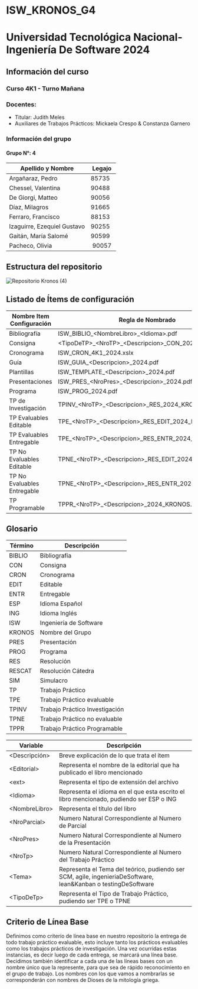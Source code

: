 # ISW&#95;KRONOS&#95;G4
# Universidad Tecnológica Nacional- Ingeniería De Software 2024
## Información del curso
### Curso 4K1 - Turno Mañana
### Docentes:
- Titular: Judith Meles
- Auxiliares de Trabajos Prácticos: Mickaela Crespo & Constanza Garnero


### Información del grupo
#### Grupo N°: 4
| Apellido y Nombre | Legajo |
|--------------|------|
| Argañaraz, Pedro | 85735 |
| Chessel, Valentina | 90488 |
| De Giorgi, Matteo | 90056 |
| Díaz, Milagros | 91665 |
| Ferraro, Francisco | 88153 |
| Izaguirre, Ezequiel Gustavo | 90255 |
| Gaitán, María Salomé | 90599 |
| Pacheco, Olivia | 90057 |


## Estructura del repositorio
![Repositorio Kronos (4)](https://github.com/user-attachments/assets/91225991-7b85-4848-a672-5f2bfca5ab24)






## Listado de Ítems de configuración
| Nombre Item Configuración | Regla de Nombrado | Ubicación |
|--------------|------|--------|
| Bibliografía | ISW&#95;BIBLIO&#95;&lt;NombreLibro&gt;&#95;&lt;Idioma&gt;.pdf | /teorico/bibliografia/&lt;tema&gt |
| Consigna | &lt;TipoDeTP&gt;&#95;&lt;NroTP&gt;&#95;&lt;Descripcion&gt;&#95;CON&#95;2024&#95;KRONOS.pdf | /practico/trabajosPracticos/&lt;TipoDeTp&gt; |
| Cronograma | ISW&#95;CRON&#95;4K1&#95;2024.xslx | /planificacion |
| Guía | ISW&#95;GUIA&#95;&lt;Descripcion&gt;&#95;2024.pdf | /practico/herramientasDeApoyo/guias |
| Plantillas | ISW&#95;TEMPLATE&#95;&lt;Descripcion&gt;&#95;2024.pdf | /practico/herramientasDeApoyo/plantillas |
| Presentaciones | ISW&#95;PRES&#95;&lt;NroPres&gt;&#95;&lt;Descripcion&gt;&#95;2024.pdf | /teorico/presentaciones |
| Programa | ISW&#95;PROG&#95;2024.pdf | /planificacion |
| TP de Investigación | TPINV&#95;&lt;NroTP&gt;&#95;&lt;Descripcion&gt;&#95;RES&#95;2024&#95;KRONOS.pdf | /teorico/trabajosDeInvestigación |
| TP Evaluables Editable | TPE&#95;&lt;NroTP&gt;&#95;&lt;Descripcion&gt;&#95;RES&#95;EDIT&#95;2024&#95;KRONOS.docx | /practico/trabajoPracticos/evaluables/TP&lt;NroTp&gt |
| TP Evaluables Entregable | TPE&#95;&lt;NroTP&gt;&#95;&lt;Descripcion&gt;&#95;RES&#95;ENTR&#95;2024&#95;KRONOS.pdf | /practico/trabajoPracticos/evaluables/TP&lt;NroTp&gt |
| TP No Evaluables Editable | TPNE&#95;&lt;NroTP&gt;&#95;&lt;Descripcion&gt;&#95;RES&#95;EDIT&#95;2024&#95;KRONOS.docx | /practico/trabajosPracticos/noEvaluables/TP&lt;NroTp&gt |
| TP No Evaluables Entregable | TPNE&#95;&lt;NroTP&gt;&#95;&lt;Descripcion&gt;&#95;RES&#95;ENTR&#95;2024&#95;KRONOS.pdf| /practico/trabajosPracticos/noEvaluables/TP&lt;NroTp&gt |
| TP Programable | TPPR&#95;&lt;NroTP&gt;&#95;&lt;Descripcion&gt;&#95;2024&#95;KRONOS.&lt;ext&gt; | /practico/trabajosPracticos |


## Glosario
| Término | Descripción |
|--------------|------|
| BIBLIO | Bibliografía |
| CON | Consigna | 
| CRON | Cronograma |
| EDIT | Editable |
| ENTR | Entregable |
| ESP | Idioma Español |
| ING | Idioma Inglés |
| ISW | Ingeniería de Software |
| KRONOS | Nombre del Grupo |
| PRES | Presentación |
| PROG | Programa |
| RES | Resolución |
| RESCAT | Resolución Cátedra |
| SIM | Simulacro |
| TP | Trabajo Práctico |
| TPE | Trabajo Práctico evaluable |
| TPINV | Trabajo Práctico Investigación |
| TPNE | Trabajo Práctico no evaluable |
| TPPR | Trabajo Práctico Programable |



| Variable | Descripción |
|--------------|------|
| &lt;Descripción&gt; | Breve explicación de lo que trata el item |
| &lt;Editorial&gt; | Representa el nombre de la editorial que ha publicado el libro mencionado |
| &lt;ext&gt; | Representa el tipo de extensión del archivo |
| &lt;Idioma&gt; | Representa el idioma en el que esta escrito el libro mencionado, pudiendo ser ESP o ING |
| &lt;NombreLibro&gt; | Representa el título del libro |
| &lt;NroParcial&gt; | Numero Natural Correspondiente al Numero de Parcial |
| &lt;NroPres&gt; | Numero Natural Correspondiente al Numero de la Presentación |
| &lt;NroTp&gt; | Numero Natural Correspondiente al Numero del Trabajo Práctico |
| &lt;Tema&gt; | Representa el Tema del teórico, pudiendo ser SCM, agile, ingenieriaDeSoftware, lean&Kanban o testingDeSoftware |
| &lt;TipoDeTp&gt; | Representa el Tipo de Trabajo Práctico, pudiendo ser TPE o TPNE |


## Criterio de Línea Base
Definimos como criterio de línea base en nuestro repositorio la entrega de todo trabajo práctico evaluable, esto incluye tanto los prácticos evaluables como los trabajos prácticos de investigación. Una vez ocurridas estas instancias, es decir luego de cada entrega, se marcará una línea base. 
Decidimos también identificar a cada una de las líneas bases con un nombre único que la represente, para que sea de rápido reconocimiento en el grupo de trabajo. Los nombres con los que vamos a nombrarlas se corresponderán con nombres de Dioses de la mitología griega.

